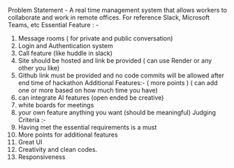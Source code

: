 Problem Statement - A real time management system that allows workers to collaborate and work in remote offices. For reference Slack, Microsoft Teams, etc
Essential Feature : -
1. Message rooms ( for private and public conversation)
2. Login and Authentication system
3. Call feature (like huddle in slack)
4. Site should be hosted and link be provided ( can use Render or any other you like)
5. Github link must be provided and no code commits will be allowed after end time of hackathon
Additional Features:-
( more points ) ( can add one or more based on how much time you have)
1. can integrate AI features (open ended be creative)
2. white boards for meetings
3. your own feature anything you want (should be meaningful)
Judging Criteria :-
1. Having met the essential requirements is a must
2. More points for additional features
3. Great UI
4. Creativity and clean codes.
5. Responsiveness